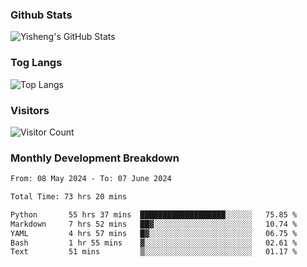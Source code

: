 ### Github Stats
![Yisheng's GitHub Stats](https://github-readme-stats-9qabuvhk1-gongyisheng.vercel.app/api?username=gongyisheng&count_private=true&show_icons=true)
### Tog Langs
![Top Langs](https://github-readme-stats-9qabuvhk1-gongyisheng.vercel.app/api/top-langs/?username=gongyisheng&layout=compact)
### Visitors
![Visitor Count](https://profile-counter.glitch.me/gongyisheng/count.svg)
### Monthly Development Breakdown
<!--START_SECTION:waka-->

```txt
From: 08 May 2024 - To: 07 June 2024

Total Time: 73 hrs 20 mins

Python       55 hrs 37 mins  ███████████████████░░░░░░   75.85 %
Markdown     7 hrs 52 mins   ██▓░░░░░░░░░░░░░░░░░░░░░░   10.74 %
YAML         4 hrs 57 mins   █▓░░░░░░░░░░░░░░░░░░░░░░░   06.75 %
Bash         1 hr 55 mins    ▓░░░░░░░░░░░░░░░░░░░░░░░░   02.61 %
Text         51 mins         ▒░░░░░░░░░░░░░░░░░░░░░░░░   01.17 %
```

<!--END_SECTION:waka-->
